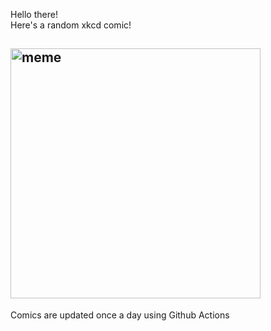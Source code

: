 Hello there! <br>Here's a random xkcd comic!<br>
## <img src="https://imgs.xkcd.com/comics/brain_upload.png" alt="meme" width="400"/><br>
Comics are updated once a day using Github Actions